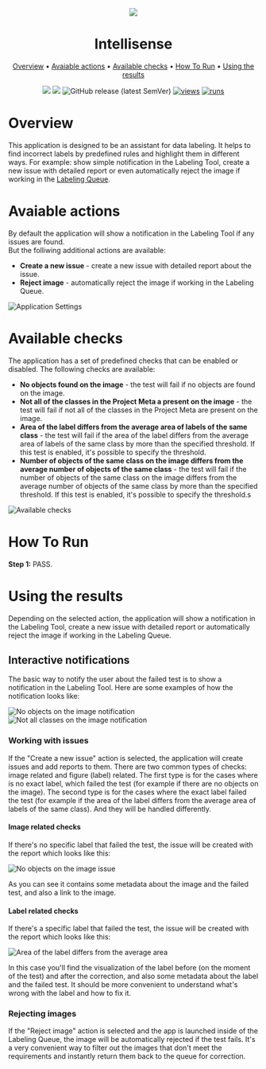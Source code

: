 <div align="center" markdown>
<img src="https://github.com/user-attachments/assets/1f2782b2-7eda-43fa-8368-af794f0782ee"/>  

# Intellisense

<p align="center">
  <a href="#Overview">Overview</a> •
  <a href="#Avaiable actions">Avaiable actions</a> •
  <a href="#Available checks">Available checks</a> •
  <a href="#How-To-Run">How To Run</a> •
  <a href="#Using the results">Using the results</a>
</p>

[![](https://img.shields.io/badge/supervisely-ecosystem-brightgreen)](https://ecosystem.supervise.ly/apps/supervisely-ecosystem/intellisense)
[![](https://img.shields.io/badge/slack-chat-green.svg?logo=slack)](https://supervise.ly/slack)
![GitHub release (latest SemVer)](https://img.shields.io/github/v/release/supervisely-ecosystem/intellisense)
[![views](https://app.supervise.ly/img/badges/views/supervisely-ecosystem/intellisense.png)](https://supervise.ly)
[![runs](https://app.supervise.ly/img/badges/runs/supervisely-ecosystem/intellisense.png)](https://supervise.ly)

</div>

# Overview
This application is designed to be an assistant for data labeling. It helps to find incorrect labels by predefined rules and highlight them in different ways. For example: show simple notification in the Labeling Tool, create a new issue with detailed report or even automatically reject the image if working in the [Labeling Queue](https://supervisely.com/blog/labeling-queues/).<br>

# Avaiable actions
By default the application will show a notification in the Labeling Tool if any issues are found.<br>
But the folliwing additional actions are available:<br>

- **Create a new issue** - create a new issue with detailed report about the issue.
- **Reject image** - automatically reject the image if working in the Labeling Queue.

![Application Settings](URL_HERE)

# Available checks
The application has a set of predefined checks that can be enabled or disabled. The following checks are available:<br>

- **No objects found on the image** - the test will fail if no objects are found on the image.
- **Not all of the classes in the Project Meta a present on the image** - the test will fail if not all of the classes in the Project Meta are present on the image.
- **Area of the label differs from the average area of labels of the same class** - the test will fail if the area of the label differs from the average area of labels of the same class by more than the specified threshold. If this test is enabled, it's possible to specify the threshold.
- **Number of objects of the same class on the image differs from the average number of objects of the same class** - the test will fail if the number of objects of the same class on the image differs from the average number of objects of the same class by more than the specified threshold. If this test is enabled, it's possible to specify the threshold.s

![Available checks](URL_HERE)

# How To Run
**Step 1:** PASS.

# Using the results
Depending on the selected action, the application will show a notification in the Labeling Tool, create a new issue with detailed report or automatically reject the image if working in the Labeling Queue.

## Interactive notifications
The basic way to notify the user about the failed test is to show a notification in the Labeling Tool. Here are some examples of how the notification looks like:

![No objects on the image notification](URL_HERE)
![Not all classes on the image notification](URL_HERE)

### Working with issues
If the "Create a new issue" action is selected, the application will create issues and add reports to them. There are two common types of checks: image related and figure (label) related. The first type is for the cases where is no exact label, which failed the test (for example if there are no objects on the image). The second type is for the cases where the exact label failed the test (for example if the area of the label differs from the average area of labels of the same class). And they will be handled differently.

#### Image related checks
If there's no specific label that failed the test, the issue will be created with the report which looks like this:

![No objects on the image issue](URL_HERE)

As you can see it contains some metadata about the image and the failed test, and also a link to the image.

#### Label related checks
If there's a specific label that failed the test, the issue will be created with the report which looks like this:

![Area of the label differs from the average area](URL_HERE)

In this case you'll find the visualization of the label before (on the moment of the test) and after the correction, and also some metadata about the label and the failed test. It should be more convenient to understand what's wrong with the label and how to fix it.

### Rejecting images
If the "Reject image" action is selected and the app is launched inside of the Labeling Queue, the image will be automatically rejected if the test fails. It's a very convenient way to filter out the images that don't meet the requirements and instantly return them back to the queue for correction.